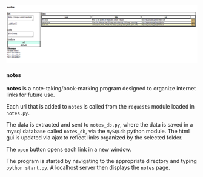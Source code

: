 ![notes graphic](https://github.com/markedwinharvey/notes/blob/master/media/notes_graphic1.png)

<h4>notes</h4>

<b>notes</b> is a note-taking/book-marking program designed to organize internet links for future use. 

Each url that is added to `notes` is called from the `requests` module loaded in `notes.py`. 

The data is extracted and sent to `notes_db.py`, where the data is saved in a mysql database called `notes_db`,
via the `MySQLdb` python module. The html gui is updated via ajax to reflect links organized by the selected folder. 

The `open` button opens each link in a new window. 

The program is started by navigating to the appropriate directory and typing `python start.py`. A localhost 
server then displays the `notes` page. 